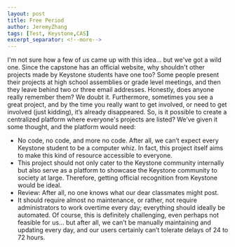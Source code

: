 ```yaml
---
layout: post
title: Free Period
author: JeremyZhang
tags: [Test, Keystone,CAS]
excerpt_separator: <!--more-->
---
```


I'm not sure how a few of us came up with this idea... but we've got a wild one. Since the capstone has an official website, why shouldn't other projects made by Keystone students have one too? Some people present their projects at high school assemblies or grade level meetings, and then they leave behind two or three email addresses. Honestly, does anyone really remember them? We doubt it. Furthermore, sometimes you see a great project, and by the time you really want to get involved, or need to get involved (just kidding), it’s already disappeared. So, is it possible to create a centralized platform where everyone's projects are listed? We’ve given it some thought, and the platform would need:

- No code, no code, and more no code.
  After all, we can’t expect every Keystone student to be a computer whiz. In fact, this project itself aims to make this kind of resource accessible to everyone.
- This project should not only cater to the Keystone community internally but also serve as a platform to showcase the Keystone community to society at large. Therefore, getting official recognition from Keystone would be ideal.
- Review: After all, no one knows what our dear classmates might post.
- It should require almost no maintenance, or rather, not require administrators to work overtime every day; everything should ideally be automated. Of course, this is definitely challenging, even perhaps not feasible for us... but after all, we can’t be manually maintaining and updating every day, and our users certainly can’t tolerate delays of 24 to 72 hours.


